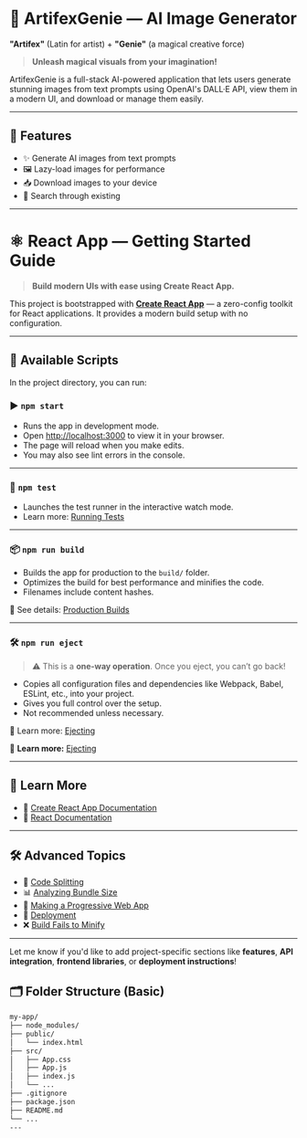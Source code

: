# 🎨 ArtifexGenie — AI Image Generator

**"Artifex"** (Latin for artist) + **"Genie"** (a magical creative force)  
> **Unleash magical visuals from your imagination!**

ArtifexGenie is a full-stack AI-powered application that lets users generate stunning images from text prompts using OpenAI's DALL·E API, view them in a modern UI, and download or manage them easily.

---

## 📌 Features

- ✨ Generate AI images from text prompts
- 🖼️ Lazy-load images for performance
- 📥 Download images to your device
- 🔎 Search through existing

---

# ⚛️ React App — Getting Started Guide

> **Build modern UIs with ease using Create React App.**

This project is bootstrapped with **[Create React App](https://github.com/facebook/create-react-app)** — a zero-config toolkit for React applications. It provides a modern build setup with no configuration.

---

## 🚀 Available Scripts

In the project directory, you can run:

### ▶ `npm start`

- Runs the app in development mode.  
- Open [http://localhost:3000](http://localhost:3000) to view it in your browser.  
- The page will reload when you make edits.  
- You may also see lint errors in the console.

---

### 🧪 `npm test`

- Launches the test runner in the interactive watch mode.  
- Learn more: [Running Tests](https://facebook.github.io/create-react-app/docs/running-tests)

---

### 📦 `npm run build`

- Builds the app for production to the `build/` folder.  
- Optimizes the build for best performance and minifies the code.  
- Filenames include content hashes.

📄 See details: [Production Builds](https://facebook.github.io/create-react-app/docs/production-build)

---

### 🛠️ `npm run eject`

> ⚠️ This is a **one-way operation**. Once you eject, you can’t go back!

- Copies all configuration files and dependencies like Webpack, Babel, ESLint, etc., into your project.  
- Gives you full control over the setup.  
- Not recommended unless necessary.

📄 Learn more: [Ejecting](https://facebook.github.io/create-react-app/docs/available-scripts#npm-run-eject)


📄 **Learn more:** [Ejecting](https://facebook.github.io/create-react-app/docs/available-scripts#npm-run-eject)

---

## 🔗 Learn More

- 📘 [Create React App Documentation](https://facebook.github.io/create-react-app/docs/getting-started)
- 📘 [React Documentation](https://reactjs.org/docs/getting-started.html)

---

## 🛠️ Advanced Topics

- 🔀 [Code Splitting](https://facebook.github.io/create-react-app/docs/code-splitting)  
- 📊 [Analyzing Bundle Size](https://facebook.github.io/create-react-app/docs/analyzing-the-bundle-size)  
- 📱 [Making a Progressive Web App](https://facebook.github.io/create-react-app/docs/making-a-progressive-web-app)  
- 🚀 [Deployment](https://facebook.github.io/create-react-app/docs/deployment)  
- ❌ [Build Fails to Minify](https://facebook.github.io/create-react-app/docs/t)

---
Let me know if you'd like to add project-specific sections like **features**, **API integration**, **frontend libraries**, or **deployment instructions**!

## 🗂️ Folder Structure (Basic)

```bash
my-app/
├── node_modules/
├── public/
│   └── index.html
├── src/
│   ├── App.css
│   ├── App.js
│   ├── index.js
│   └── ...
├── .gitignore
├── package.json
├── README.md
└── ...
---

